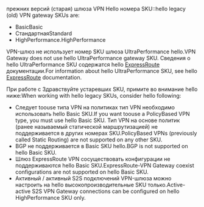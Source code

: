 <span data-ttu-id="479d7-101">прежних версий (старая) шлюза VPN Hello номера SKU::</span><span class="sxs-lookup"><span data-stu-id="479d7-101">hello legacy (old) VPN gateway SKUs are:</span></span>

* <span data-ttu-id="479d7-102">Basic</span><span class="sxs-lookup"><span data-stu-id="479d7-102">Basic</span></span>
* <span data-ttu-id="479d7-103">Стандартная</span><span class="sxs-lookup"><span data-stu-id="479d7-103">Standard</span></span>
* <span data-ttu-id="479d7-104">HighPerformance.</span><span class="sxs-lookup"><span data-stu-id="479d7-104">HighPerformance</span></span>

<span data-ttu-id="479d7-105">VPN-шлюз не использует номер SKU шлюза UltraPerformance hello.</span><span class="sxs-lookup"><span data-stu-id="479d7-105">VPN Gateway does not use hello UltraPerformance gateway SKU.</span></span> <span data-ttu-id="479d7-106">Сведения о hello UltraPerformance SKU содержатся hello [ExpressRoute](../articles/expressroute/expressroute-about-virtual-network-gateways.md) документации.</span><span class="sxs-lookup"><span data-stu-id="479d7-106">For information about hello UltraPerformance SKU, see hello [ExpressRoute](../articles/expressroute/expressroute-about-virtual-network-gateways.md) documentation.</span></span>

<span data-ttu-id="479d7-107">При работе с Здравствуйте устаревших SKU, примите во внимание hello ниже:</span><span class="sxs-lookup"><span data-stu-id="479d7-107">When working with hello legacy SKUs, consider hello following:</span></span>

* <span data-ttu-id="479d7-108">Следует toouse типа VPN на политиках тип VPN необходимо использовать hello Basic SKU.</span><span class="sxs-lookup"><span data-stu-id="479d7-108">If you want toouse a PolicyBased VPN type, you must use hello Basic SKU.</span></span> <span data-ttu-id="479d7-109">Тип VPN на основе политик (ранее называемый статической маршрутизацией) не поддерживается в других номерах SKU.</span><span class="sxs-lookup"><span data-stu-id="479d7-109">PolicyBased VPNs (previously called Static Routing) are not supported on any other SKU.</span></span>
* <span data-ttu-id="479d7-110">BGP не поддерживается в Basic SKU hello.</span><span class="sxs-lookup"><span data-stu-id="479d7-110">BGP is not supported on hello Basic SKU.</span></span>
* <span data-ttu-id="479d7-111">Шлюз ExpressRoute VPN сосуществовать конфигурации не поддерживаются hello Basic SKU.</span><span class="sxs-lookup"><span data-stu-id="479d7-111">ExpressRoute-VPN Gateway coexist configurations are not supported on hello Basic SKU.</span></span>
* <span data-ttu-id="479d7-112">Активный / активный S2S подключений VPN-шлюза можно настроить на hello высокопроизводительные SKU только.</span><span class="sxs-lookup"><span data-stu-id="479d7-112">Active-active S2S VPN Gateway connections can be configured on hello HighPerformance SKU only.</span></span>
